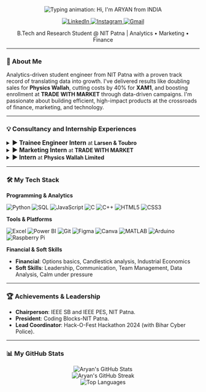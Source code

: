<p align="center">
  <img
    src="https://readme-typing-svg.demolab.com?font=Fira+Code&weight=600&size=25&pause=1000&color=FFFFFF&bg=000000&center=true&width=700&lines=Hi+%F0%9F%91%8B%2C+I'm+ARYAN+from+INDIA"
    alt="Typing animation: Hi, I'm ARYAN from INDIA"
  />
</p>

<p align="center">
  <a href="https://linkedin.com/in/aryanranjan2005">
    <img src="https://img.shields.io/badge/LinkedIn-0077B5?style=for-the-badge&logo=linkedin&logoColor=white" alt="LinkedIn"/>
  </a>
  <a href="https://instagram.com/aryanranjan2005">
    <img src="https://img.shields.io/badge/Instagram-%23E4405F.svg?style=for-the-badge&logo=Instagram&logoColor=white" alt="Instagram"/>
  </a>
  <a href="mailto:aryanr.ug22.ee@nitp.ac.in">
    <img src="https://img.shields.io/badge/Gmail-D14836?style=for-the-badge&logo=gmail&logoColor=white" alt="Gmail"/>
  </a>
</p>

<p align="center">
  B.Tech and Research Student @ NIT Patna | Analytics • Marketing • Finance
</p>

---

### 💫 About Me
Analytics-driven student engineer from NIT Patna with a proven track record of translating data into growth. I've delivered results like doubling sales for **Physics Wallah**, cutting costs by 40% for **XAM1**, and boosting enrollment at **TRADE WITH MARKET** through data-driven campaigns. I'm passionate about building efficient, high-impact products at the crossroads of finance, marketing, and technology.

---

### 💡 Consultancy and Internship Experiences

<details>
  <summary><strong style="font-size:1.1em;">► Trainee Engineer Intern</strong> at <strong>Larsen & Toubro</strong></summary>
  <br>
  <em>May - July 2025</em>
  <ul>
    <li>Collaborated with cross-functional teams to enhance analytics features using SQL for improved data visualization.</li>
    <li>Assisted in predictive modeling tasks with Python to analyze operational data and identify patterns in project efficiency.</li>
    <li>Contributed to dashboard prototypes in Power BI to visualize key performance indicators for decision-making.</li>
  </ul>
</details>

<details>
  <summary><strong style="font-size:1.1em;">► Marketing Intern</strong> at <strong>TRADE WITH MARKET</strong></summary>
  <br>
  <em>Apr - May 2025</em>
  <ul>
    <li>Boosted program enrollment by leading data-driven social media campaigns that analyzed audience metrics to drive local inquiries.</li>
    <li>Created marketing content, including blog posts and videos, on practical market applications.</li>
    <li>Completed a 4-week Master Trader Program, mastering options strategies and risk assessment.</li>
  </ul>
</details>

<details>
  <summary><strong style="font-size:1.1em;">► Intern</strong> at <strong>Physics Wallah Limited</strong></summary>
  <br>
  <em>2024 - 2025</em>
  <ul>
    <li>Increased UPSC batch sales by 100% through outreach analysis of 500+ survey responses and predictive modeling.</li>
    <li>Spearheaded the Campus Ambassador Program, a flagship revenue product at PW.</li>
  </ul>
</details>

---

### 🛠️ My Tech Stack

**Programming & Analytics**
<p>
  <img src="https://img.shields.io/badge/Python-3776AB?style=for-the-badge&logo=python&logoColor=white" alt="Python"/>
  <img src="https://img.shields.io/badge/SQL-4479A1?style=for-the-badge&logo=mysql&logoColor=white" alt="SQL"/>
  <img src="https://img.shields.io/badge/JavaScript-F7DF1E?style=for-the-badge&logo=javascript&logoColor=black" alt="JavaScript"/>
  <img src="https://img.shields.io/badge/C-A8B9CC?style=for-the-badge&logo=c&logoColor=black" alt="C"/>
  <img src="https://img.shields.io/badge/C%2B%2B-00599C?style=for-the-badge&logo=c%2B%2B&logoColor=white" alt="C++"/>
  <img src="https://img.shields.io/badge/HTML5-E34F26?style=for-the-badge&logo=html5&logoColor=white" alt="HTML5"/>
  <img src="https://img.shields.io/badge/CSS3-1572B6?style=for-the-badge&logo=css3&logoColor=white" alt="CSS3"/>
</p>

**Tools & Platforms**
<p>
  <img src="https://img.shields.io/badge/Microsoft_Excel-217346?style=for-the-badge&logo=microsoft-excel&logoColor=white" alt="Excel"/>
  <img src="https://img.shields.io/badge/Power_BI-F2C811?style=for-the-badge&logo=powerbi&logoColor=black" alt="Power BI"/>
  <img src="https://img.shields.io/badge/Git-F05032?style=for-the-badge&logo=git&logoColor=white" alt="Git"/>
  <img src="https://img.shields.io/badge/Figma-F24E1E?style=for-the-badge&logo=figma&logoColor=white" alt="Figma"/>
  <img src="https://img.shields.io/badge/Canva-00C4CC?style=for-the-badge&logo=canva&logoColor=white" alt="Canva"/>
  <img src="https://img.shields.io/badge/MATLAB-0076A8?style=for-the-badge&logo=mathworks&logoColor=white" alt="MATLAB"/>
  <img src="https://img.shields.io/badge/-Arduino-00979D?style=for-the-badge&logo=Arduino&logoColor=white" alt="Arduino"/>
  <img src="https://img.shields.io/badge/-Raspberry_Pi-C51A4A?style=for-the-badge&logo=Raspberry-Pi&logoColor=white" alt="Raspberry Pi"/>
</p>

**Financial & Soft Skills**
- **Financial**: Options basics, Candlestick analysis, Industrial Economics
- **Soft Skills**: Leadership, Communication, Team Management, Data Analysis, Calm under pressure

---

### 🏆 Achievements & Leadership
- **Chairperson**: IEEE SB and IEEE PES, NIT Patna.
- **President**: Coding Blocks-NIT Patna.
- **Lead Coordinator**: Hack-O-Fest Hackathon 2024 (with Bihar Cyber Police).

---

### 📊 My GitHub Stats
<p align="center">
  <img src="https://github-readme-stats.vercel.app/api?username=aryanranjan2005&theme=dark&hide_border=false&include_all_commits=true&count_private=true" alt="Aryan's GitHub Stats"/>
  <br/>
  <img src="https://nirzak-streak-stats.vercel.app/?user=aryanranjan2005&theme=dark&hide_border=false" alt="Aryan's GitHub Streak"/>
  <br/>
  <img src="https://github-readme-stats.vercel.app/api/top-langs/?username=aryanranjan2005&theme=dark&hide_border=false&include_all_commits=true&count_private=true&layout=compact" alt="Top Languages"/>
</p>
